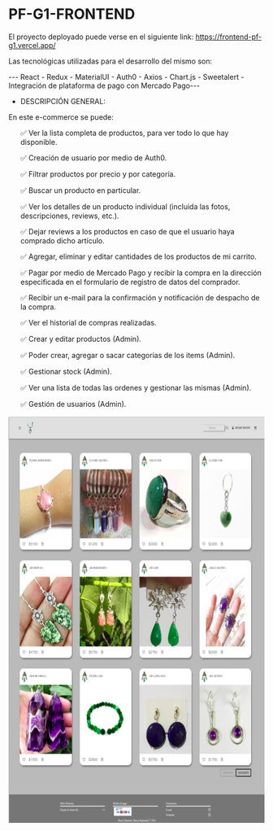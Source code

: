 # PF-G1-FRONTEND

El proyecto deployado puede verse en el siguiente link: https://frontend-pf-g1.vercel.app/

Las tecnológicas utilizadas para el desarrollo del mismo son:

--- React - Redux - MaterialUI - Auth0 - Axios - Chart.js - Sweetalert - Integración de plataforma de pago con Mercado Pago---

* DESCRIPCIÓN GENERAL:

En este e-commerce se puede:

<ul style="list-style: none">
   <p>✅ Ver la lista completa de productos, para ver todo lo que hay disponible.</p>
   <p>✅ Creación de usuario por medio de Auth0.</p>
   <p>✅ Filtrar productos por precio y por categoría.</p>
   <p>✅ Buscar un producto en particular.</p>
   <p>✅ Ver los detalles de un producto individual (incluida las fotos, descripciones, reviews, etc.).</p>
   <p>✅ Dejar reviews a los productos en caso de que el usuario haya comprado dicho artículo.</p>
   <p>✅ Agregar, eliminar y editar cantidades de los productos de mi carrito.</p>
   <p>✅ Pagar por medio de Mercado Pago y recibir la compra en la dirección especificada en el formulario de registro de datos del comprador.      </p>
   <p>✅ Recibir un e-mail para la confirmación y notificación de despacho de la compra.</p>
   <p>✅ Ver el historial de compras realizadas.</p>
   <p>✅ Crear y editar productos (Admin).</p>
   <p>✅ Poder crear, agregar o sacar categorias de los items (Admin).</p>
   <p>✅ Gestionar stock (Admin).</p>
   <p>✅ Ver una lista de todas las ordenes y gestionar las mismas (Admin).</p>
   <p>✅ Gestión de usuarios (Admin).</p>
</ul>
<p>
<img src="https://github.com/soledadpetrino/soledadpetrino/blob/main/images/HOME.png" width="800" height="800">
</p>














